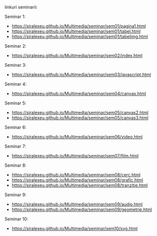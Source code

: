 linkuri seminarii:

Seminar 1:
- https://siralexeu.github.io/Multimedia/seminar/sem01/pagina1.html
- https://siralexeu.github.io/Multimedia/seminar/sem01/tabel.html
- https://siralexeu.github.io/Multimedia/seminar/sem01/tabelimg.html

Seminar 2:
- https://siralexeu.github.io/Multimedia/seminar/sem02/index.html

Seminar 3:
- https://siralexeu.github.io/Multimedia/seminar/sem03/javascript.html

Seminar 4:
- https://siralexeu.github.io/Multimedia/seminar/sem04/canvas.html

Seminar 5:
- https://siralexeu.github.io/Multimedia/seminar/sem05/canvas2.html
- https://siralexeu.github.io/Multimedia/seminar/sem05/canvas3.html

Seminar 6:
- https://siralexeu.github.io/Multimedia/seminar/sem06/video.html

Seminar 7:
- https://siralexeu.github.io/Multimedia/seminar/sem07/film.html

Seminar 8:
- https://siralexeu.github.io/Multimedia/seminar/sem08/cerc.html
- https://siralexeu.github.io/Multimedia/seminar/sem08/grafic.html
- https://siralexeu.github.io/Multimedia/seminar/sem08/tranzitie.html

Seminar 9:
- https://siralexeu.github.io/Multimedia/seminar/sem09/audio.html
- https://siralexeu.github.io/Multimedia/seminar/sem09/geometrie.html

Seminar 10:
- https://siralexeu.github.io/Multimedia/seminar/sem10/svg.html
